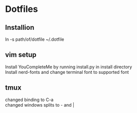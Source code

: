 # Dotfiles

## Installion 

ln -s path/of/dotfile ~/.dotfile

## vim setup

Install YouCompleteMe by running install.py in install directory  
Install nerd-fonts and change terminal font to supported font

## tmux

changed binding to C-a  
changed windows splits to - and |
